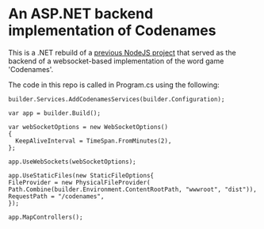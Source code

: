# An ASP.NET backend implementation of Codenames

This is a .NET rebuild of a [previous NodeJS project](https://github.com/rrramsurrun/portfolio/tree/main/server/src/codenames) that served as the backend of a websocket-based implementation of the word game 'Codenames'.

The code in this repo is called in Program.cs using the following:

    builder.Services.AddCodenamesServices(builder.Configuration);

    var app = builder.Build();

    var webSocketOptions = new WebSocketOptions()
    {
      KeepAliveInterval = TimeSpan.FromMinutes(2),
    };

    app.UseWebSockets(webSocketOptions);

    app.UseStaticFiles(new StaticFileOptions{
    FileProvider = new PhysicalFileProvider(
    Path.Combine(builder.Environment.ContentRootPath, "wwwroot", "dist")),
    RequestPath = "/codenames",
    });

    app.MapControllers();
